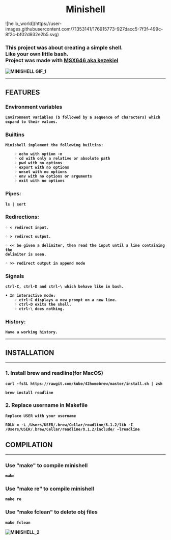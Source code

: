<h1 align="center">Minishell</h1>
![hello_world](https://user-images.githubusercontent.com/71353141/176915773-927dacc5-7f3f-499c-8f2c-bf02d932e2b5.svg)

<h3>This project was about creating a simple shell. <br>
Like your own little <b>bash.<br>
Project was made with <a href="https://github.com/MSX646">MSX646 aka kezekiel</a></h3>
    
    
![MINISHELL GIF_1](https://user-images.githubusercontent.com/71353141/176910745-20fcb7a9-886f-4080-90d1-b07521467d41.gif)

------------

<h2>FEATURES</h2>

<h3>Environment variables </h3>

    Environment variables ($ followed by a sequence of characters) which expand to their values.

<h3>Builtins</h3>

    Minishell implement the following builtins:

        ◦ echo with option -n
        ◦ cd with only a relative or absolute path
        ◦ pwd with no options
        ◦ export with no options
        ◦ unset with no options
        ◦ env with no options or arguments
        ◦ exit with no options

<h3>Pipes:</h3>

    ls | sort 

<h3>Redirections:</h3>

    ◦ < redirect input.

    ◦ > redirect output.

    ◦ << be given a delimiter, then read the input until a line containing the
    delimiter is seen.

    ◦ >> redirect output in append mode

<h3>Signals</h3>

    ctrl-C, ctrl-D and ctrl-\ which behave like in bash.

    • In interactive mode:
        ◦ ctrl-C displays a new prompt on a new line.
        ◦ ctrl-D exits the shell.
        ◦ ctrl-\ does nothing.

<h3> History:</h3>

    Have a working history.

------------

<h2>INSTALLATION</h2>

------------

<h3>1. Install brew and readline(for MacOS)</h3>

    curl -fsSL https://rawgit.com/kube/42homebrew/master/install.sh | zsh

    brew install readline

<h3>2. Replace username in Makefile</h3>

    Replace USER with your username

    RDLN = -L /Users/USER/.brew/Cellar/readline/8.1.2/lib -I /Users/USER/.brew/Cellar/readline/8.1.2/include/ -lreadline

<h2>COMPILATION</h2>

------------

<h3>Use "make" to compile minishell</h3>

    make

<h3>Use "make re" to compile minishell</h3>

    make re

<h3>Use "make fclean" to delete obj files</h3>

    make fclean

![MINISHELL_2](https://user-images.githubusercontent.com/71353141/176911010-744ad9bc-ca28-4246-93f3-0dbc92e7b4da.gif)
